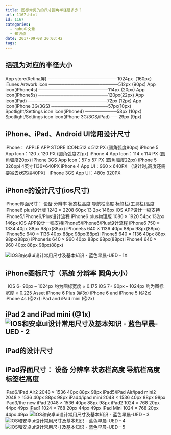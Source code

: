 ```yaml
---
title: 图标常见的的尺寸圆角半径是多少？
url: 1167.html
id: 1167
categories:
  - huhuの文章
  - 知识点
date: 2017-09-08 20:03:42
tags:
---
```


**括弧为对应的半径大小**
--------------

App store(Retina屏) ──────────────────────1024px（160px） iTunes Artwork icon ──────────────────────512px (90px) App icon(iPhone4s) ──────────────────────114px (20px) App icon(iPhone5s) ──────────────────────120px(22px) App icon(iPad) ─────────────────────────72px (12px) App icon(iPhone 3G/3GS) ──────────────────57px(10px) Spotlight/Settings icon icon(iPhone4) ──────────58px (10px) Spotlight/Settings icon icon(iPhone 3G/3GS/iPad) ── 29px (9px)

**iPhone、iPad、Android UI常用设计尺寸**
--------------------------------

iPhone： APPLE APP STORE ICON:512 x 512 PX (圆角弧度80px) iPhone 5 App Icon：120 x 120 PX (圆角弧度22px) iPhone 4 App Icon：114 x 114 PX (圆角弧度20px) iPhone 3GS App Icon：57 x 57 PX (圆角弧度22px) iPhone 5 326ppi 4英寸1136*640PX iPhone 4 App UI：960 x 640PX （设计时,高度还需要减去状态栏40PX） iPhone 3GS App UI：480x 320PX

**iPhone的设计尺寸(ios尺寸)**
----------------------

iPhone界面尺寸： 设备 分辨率 状态栏高度 导航栏高度 标签栏(工具栏)高度 iPhone6 plus设计版 1242 × 2208 60px 13 2px 146px iOS APP设计一稿支持iPhone5/iPhone6/Plus设计流程 iPhone6 plus物理版 1080 × 1920 54px 132px 146px iOS APP设计一稿支持iPhone5/iPhone6/Plus设计流程 iPhone6 750 × 1334 40px 88px 98px(88px) iPhone5s 640 × 1136 40px 88px 98px(88px) iPhone5c 640 × 1136 40px 88px 98px(88px) iPhone5 640 × 1136 40px 88px 98px(88px) iPhone4s 640 × 960 40px 88px 98px(88px) iPhone4 640 × 960 40px 88px 98px(88px)

![IOS和安卓ui设计常用尺寸及基本知识 - 蓝色早晨-UED - 1](http://pic.miued.com/2015/02/iph.png "IOS和安卓ui设计常用尺寸及基本知识 - 蓝色早晨-UED - 1")X

**iPhone图标尺寸（系统 分辨率 圆角大小）**
---------------------------

  iOS 6- 90px – 1024px 约为图标宽度 × 0.175 iOS 7+ 90px – 1024px 约为图标宽度 × 0.225 Asset iPhone 6 Plus (@3x) iPhone 6 and iPhone 5 (@2x) iPhone 4s (@2x) iPad and iPad mini (@2x)

iPad 2 and iPad mini (@1x) ![IOS和安卓ui设计常用尺寸及基本知识 - 蓝色早晨-UED - 2](http://pic.miued.com/2015/02/iph-ico.png "IOS和安卓ui设计常用尺寸及基本知识 - 蓝色早晨-UED - 2")
-----------------------------------------------------------------------------------------------------------------------------------------------

**iPad的设计尺寸**
-------------

**iPad界面尺寸： 设备 分辨率 状态栏高度 导航栏高度 标签栏高度**
--------------------------------------

iPad6/iPad Air2 2048 × 1536 40px 88px 98px iPad5/iPad Air/ipad mini2 2048 × 1536 40px 88px 98px iPad4/ipad mini 2048 × 1536 40px 88px 98px iPad3/the new iPad 2048 × 1536 40px 88px 98px iPad2 1024 × 768 20px 44px 49px iPad1 1024 × 768 20px 44px 49px iPad Mini 1024 × 768 20px 44px 49px ![IOS和安卓ui设计常用尺寸及基本知识 - 蓝色早晨-UED - 3](http://pic.miued.com/2015/02/ipavv.png "IOS和安卓ui设计常用尺寸及基本知识 - 蓝色早晨-UED - 3") ![IOS和安卓ui设计常用尺寸及基本知识 - 蓝色早晨-UED - 4](http://pic.miued.com/2015/02/ipa-ico.png "IOS和安卓ui设计常用尺寸及基本知识 - 蓝色早晨-UED - 4") ![IOS和安卓ui设计常用尺寸及基本知识 - 蓝色早晨-UED - 5](http://pic.miued.com/2013/05/ios%E2%80%94icon.jpg "IOS和安卓ui设计常用尺寸及基本知识 - 蓝色早晨-UED - 5")